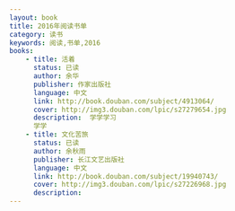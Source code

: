 ```yaml
---
layout: book
title: 2016年阅读书单
category: 读书
keywords: 阅读,书单,2016
books: 
    - title: 活着
      status: 已读
      author: 余华
      publisher: 作家出版社
      language: 中文
      link: http://book.douban.com/subject/4913064/          
      cover: http://img3.douban.com/lpic/s27279654.jpg
      description:  学学学习
      学学
    - title: 文化苦旅
      status: 已读
      author: 余秋雨 
      publisher: 长江文艺出版社
      language: 中文
      link: http://book.douban.com/subject/19940743/          
      cover: http://img3.douban.com/lpic/s27226968.jpg
      description: 
---
```





     
  
